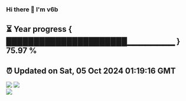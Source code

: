 ### Hi there 👋  I'm v6b  
⏳ Year progress { ██████████████████████▁▁▁▁▁▁▁▁ } 75.97 %
---
⏰ Updated on Sat, 05 Oct 2024 01:19:16 GMT
---
![](https://github-readme-stats.vercel.app/api?username=v6b&bg_color=30,e96443,904e95&title_color=fff&text_color=fff&layout=compact)
![](https://github-readme-stats.vercel.app/api/top-langs/?username=v6b&layout=compact&bg_color=30,e96443,904e95&title_color=fff&text_color=fff)  
![](https://gcore.jsdelivr.net/gh/v6b/v6b@main/assets/github-contribution-grid-snake.svg)

